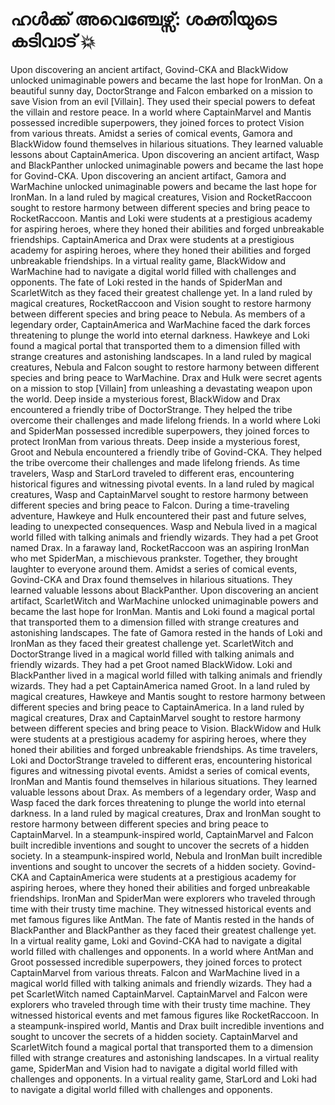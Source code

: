 # ഹൾക്ക് അവെഞ്ചേഴ്സ്: ശക്തിയുടെ കടിവാട് :boom:

Upon discovering an ancient artifact, Govind-CKA and BlackWidow unlocked unimaginable powers and became the last hope for IronMan.
On a beautiful sunny day, DoctorStrange and Falcon embarked on a mission to save Vision from an evil [Villain]. They used their special powers to defeat the villain and restore peace.
In a world where CaptainMarvel and Mantis possessed incredible superpowers, they joined forces to protect Vision from various threats.
Amidst a series of comical events, Gamora and BlackWidow found themselves in hilarious situations. They learned valuable lessons about CaptainAmerica.
Upon discovering an ancient artifact, Wasp and BlackPanther unlocked unimaginable powers and became the last hope for Govind-CKA.
Upon discovering an ancient artifact, Gamora and WarMachine unlocked unimaginable powers and became the last hope for IronMan.
In a land ruled by magical creatures, Vision and RocketRaccoon sought to restore harmony between different species and bring peace to RocketRaccoon.
Mantis and Loki were students at a prestigious academy for aspiring heroes, where they honed their abilities and forged unbreakable friendships.
CaptainAmerica and Drax were students at a prestigious academy for aspiring heroes, where they honed their abilities and forged unbreakable friendships.
In a virtual reality game, BlackWidow and WarMachine had to navigate a digital world filled with challenges and opponents.
The fate of Loki rested in the hands of SpiderMan and ScarletWitch as they faced their greatest challenge yet.
In a land ruled by magical creatures, RocketRaccoon and Vision sought to restore harmony between different species and bring peace to Nebula.
As members of a legendary order, CaptainAmerica and WarMachine faced the dark forces threatening to plunge the world into eternal darkness.
Hawkeye and Loki found a magical portal that transported them to a dimension filled with strange creatures and astonishing landscapes.
In a land ruled by magical creatures, Nebula and Falcon sought to restore harmony between different species and bring peace to WarMachine.
Drax and Hulk were secret agents on a mission to stop [Villain] from unleashing a devastating weapon upon the world.
Deep inside a mysterious forest, BlackWidow and Drax encountered a friendly tribe of DoctorStrange. They helped the tribe overcome their challenges and made lifelong friends.
In a world where Loki and SpiderMan possessed incredible superpowers, they joined forces to protect IronMan from various threats.
Deep inside a mysterious forest, Groot and Nebula encountered a friendly tribe of Govind-CKA. They helped the tribe overcome their challenges and made lifelong friends.
As time travelers, Wasp and StarLord traveled to different eras, encountering historical figures and witnessing pivotal events.
In a land ruled by magical creatures, Wasp and CaptainMarvel sought to restore harmony between different species and bring peace to Falcon.
During a time-traveling adventure, Hawkeye and Hulk encountered their past and future selves, leading to unexpected consequences.
Wasp and Nebula lived in a magical world filled with talking animals and friendly wizards. They had a pet Groot named Drax.
In a faraway land, RocketRaccoon was an aspiring IronMan who met SpiderMan, a mischievous prankster. Together, they brought laughter to everyone around them.
Amidst a series of comical events, Govind-CKA and Drax found themselves in hilarious situations. They learned valuable lessons about BlackPanther.
Upon discovering an ancient artifact, ScarletWitch and WarMachine unlocked unimaginable powers and became the last hope for IronMan.
Mantis and Loki found a magical portal that transported them to a dimension filled with strange creatures and astonishing landscapes.
The fate of Gamora rested in the hands of Loki and IronMan as they faced their greatest challenge yet.
ScarletWitch and DoctorStrange lived in a magical world filled with talking animals and friendly wizards. They had a pet Groot named BlackWidow.
Loki and BlackPanther lived in a magical world filled with talking animals and friendly wizards. They had a pet CaptainAmerica named Groot.
In a land ruled by magical creatures, Hawkeye and Mantis sought to restore harmony between different species and bring peace to CaptainAmerica.
In a land ruled by magical creatures, Drax and CaptainMarvel sought to restore harmony between different species and bring peace to Vision.
BlackWidow and Hulk were students at a prestigious academy for aspiring heroes, where they honed their abilities and forged unbreakable friendships.
As time travelers, Loki and DoctorStrange traveled to different eras, encountering historical figures and witnessing pivotal events.
Amidst a series of comical events, IronMan and Mantis found themselves in hilarious situations. They learned valuable lessons about Drax.
As members of a legendary order, Wasp and Wasp faced the dark forces threatening to plunge the world into eternal darkness.
In a land ruled by magical creatures, Drax and IronMan sought to restore harmony between different species and bring peace to CaptainMarvel.
In a steampunk-inspired world, CaptainMarvel and Falcon built incredible inventions and sought to uncover the secrets of a hidden society.
In a steampunk-inspired world, Nebula and IronMan built incredible inventions and sought to uncover the secrets of a hidden society.
Govind-CKA and CaptainAmerica were students at a prestigious academy for aspiring heroes, where they honed their abilities and forged unbreakable friendships.
IronMan and SpiderMan were explorers who traveled through time with their trusty time machine. They witnessed historical events and met famous figures like AntMan.
The fate of Mantis rested in the hands of BlackPanther and BlackPanther as they faced their greatest challenge yet.
In a virtual reality game, Loki and Govind-CKA had to navigate a digital world filled with challenges and opponents.
In a world where AntMan and Groot possessed incredible superpowers, they joined forces to protect CaptainMarvel from various threats.
Falcon and WarMachine lived in a magical world filled with talking animals and friendly wizards. They had a pet ScarletWitch named CaptainMarvel.
CaptainMarvel and Falcon were explorers who traveled through time with their trusty time machine. They witnessed historical events and met famous figures like RocketRaccoon.
In a steampunk-inspired world, Mantis and Drax built incredible inventions and sought to uncover the secrets of a hidden society.
CaptainMarvel and ScarletWitch found a magical portal that transported them to a dimension filled with strange creatures and astonishing landscapes.
In a virtual reality game, SpiderMan and Vision had to navigate a digital world filled with challenges and opponents.
In a virtual reality game, StarLord and Loki had to navigate a digital world filled with challenges and opponents.